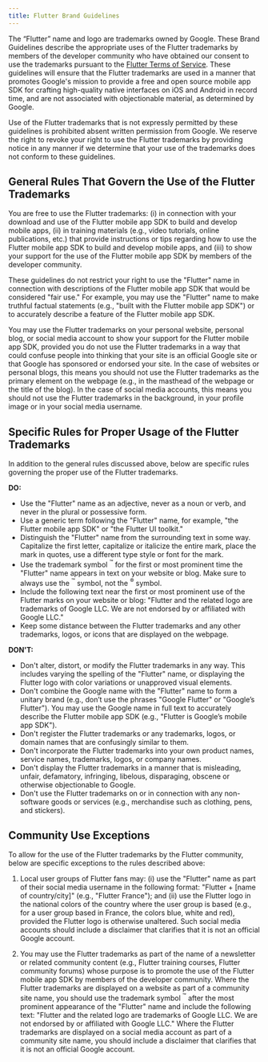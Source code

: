 ```yaml
---
title: Flutter Brand Guidelines
---
```


The “Flutter” name and logo are trademarks owned by Google.
These Brand Guidelines describe the appropriate uses of the Flutter
trademarks by members of the developer community who have obtained our
consent to use the trademarks pursuant to the [Flutter Terms of Service](/tos).
These guidelines will ensure that the Flutter trademarks are used in a
manner that promotes Google's mission to provide a free and open source
mobile app SDK for crafting high-quality native interfaces on iOS and
Android in record time, and are not associated with objectionable material,
as determined by Google.  

Use of the Flutter trademarks that is not expressly permitted by these
guidelines is prohibited absent written permission from Google.
We reserve the right to revoke your right to use the Flutter trademarks
by providing notice in any manner if we determine that your use of the
trademarks does not conform to these guidelines.  

## General Rules That Govern the Use of the Flutter Trademarks

You are free to use the Flutter trademarks: (i) in connection with your
download and use of the Flutter mobile app SDK to build and develop mobile
apps, (ii) in training materials (e.g., video tutorials, online publications,
etc.) that provide instructions or tips regarding how to use the Flutter
mobile app SDK to build and develop mobile apps, and (iii) to show your
support for the use of the Flutter mobile app SDK by members of the
developer community.  

These guidelines do not restrict your right to use the "Flutter" name
in connection with descriptions of the Flutter mobile app SDK that would
be considered "fair use."  For example, you may use the "Flutter"
name to make truthful factual statements (e.g., "built with the Flutter
mobile app SDK") or to accurately describe a feature of the Flutter
mobile app SDK.  

You may use the Flutter trademarks on your personal website, personal
blog, or social media account to show your support for the Flutter mobile
app SDK, provided you do not use the Flutter trademarks in a way that
could confuse people into thinking that your site is an official Google
site or that Google has sponsored or endorsed your site. In the case of
websites or personal blogs, this means you should not use the Flutter
trademarks as the primary element on the webpage (e.g., in the masthead
of the webpage or the title of the blog). In the case of social media
accounts, this means you should not use the Flutter trademarks in the
background, in your profile image or in your social media username.  

## Specific Rules for Proper Usage of the Flutter Trademarks

In addition to the general rules discussed above, below are specific
rules governing the proper use of the Flutter trademarks.  

**DO:**

* Use the "Flutter" name as an adjective, never as a noun or verb,
  and never in the plural or possessive form.
* Use a generic term following the "Flutter" name, for example,
  "the Flutter mobile app SDK" or "the Flutter UI toolkit."
* Distinguish the "Flutter" name from the surrounding text in some way.
  Capitalize the first letter, capitalize or italicize the entire mark,
  place the mark in quotes, use a different type style or font for the mark.
* Use the trademark symbol <sup>&trade;</sup> for the first or most prominent
  time the "Flutter" name appears in text on your website or blog.
  Make sure to always use the <sup>&trade;</sup> symbol,
  not the <sup>&reg;</sup> symbol.
* Include the following text near the first or most prominent use of the
  Flutter marks on your website or blog: "Flutter and the related logo are
  trademarks of Google LLC. We are not endorsed by or affiliated with
  Google LLC."
* Keep some distance between the Flutter trademarks and any other trademarks,
  logos, or icons that are displayed on the webpage.

**DON'T:**

* Don't alter, distort, or modify the Flutter trademarks in any way.
  This includes varying the spelling of the "Flutter" name, or displaying
  the Flutter logo with color variations or unapproved visual elements. 
* Don't combine the Google name with the "Flutter" name to form a unitary
  brand (e.g., don’t use the phrases "Google Flutter" or "Google’s Flutter").
  You may use the Google name in full text to accurately describe the
  Flutter mobile app SDK (e.g., "Flutter is Google’s mobile app SDK").
* Don't register the Flutter trademarks or any trademarks, logos,
  or domain names that are confusingly similar to them.
* Don't incorporate the Flutter trademarks into your own product names,
  service names, trademarks, logos, or company names.   
* Don't display the Flutter trademarks in a manner that is misleading,
  unfair, defamatory, infringing, libelous, disparaging, obscene or
  otherwise objectionable to Google.
* Don't use the Flutter trademarks on or in connection with any
  non-software goods or services (e.g., merchandise such as clothing,
  pens, and stickers).

## Community Use Exceptions

To allow for the use of the Flutter trademarks by the Flutter community,
below are specific exceptions to the rules described above:  

1. Local user groups of Flutter fans may: (i) use the "Flutter" name
   as part of their social media username in the following format:
   "Flutter + [name of country/city]" (e.g., "Flutter France"); and (ii)
   use the Flutter logo in the national colors of the country where the
   user group is based (e.g., for a user group based in France,
   the colors blue, white and red), provided the Flutter logo is otherwise
   unaltered.  Such social media accounts should include a disclaimer that
   clarifies that it is not an official Google account.

2. You may use the Flutter trademarks as part of the name of a newsletter
   or related community content (e.g., Flutter training courses,
   Flutter community forums) whose purpose is to promote the use of the
   Flutter mobile app SDK by members of the developer community.
   Where the Flutter trademarks are displayed on a website as part of a
   community site name, you should use the trademark symbol <sup>&trade;</sup>
   after the most prominent appearance of the "Flutter" name and include
   the following text: "Flutter and the related logo are trademarks of
   Google LLC.  We are not endorsed by or affiliated with Google LLC."
   Where the Flutter trademarks are displayed on a social media account
   as part of a community site name, you should include a disclaimer that
   clarifies that it is not an official Google account.

